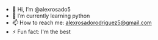 - 👋 Hi, I’m @alexrosado5
- 🌱 I’m currently learning python
- 📫 How to reach me: alexrosadorodriguez5@gmail.com
- ⚡ Fun fact: I'm the best

<!---
alexrosado5/alexrosado5 is a ✨ special ✨ repository because its `README.md` (this file) appears on your GitHub profile.
You can click the Preview link to take a look at your changes.
--->
